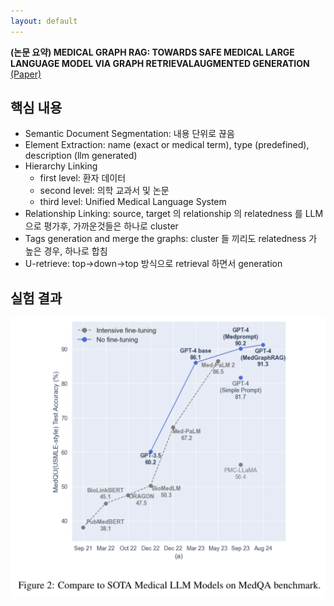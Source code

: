 ```yaml
---
layout: default
---
```


**(논문 요약) MEDICAL GRAPH RAG: TOWARDS SAFE MEDICAL LARGE LANGUAGE MODEL VIA GRAPH RETRIEVALAUGMENTED GENERATION** [(Paper)](https://arxiv.org/pdf/2408.04187)

## 핵심 내용
- Semantic Document Segmentation: 내용 단위로 끊음
- Element Extraction: name (exact or medical term), type (predefined), description (llm generated)
- Hierarchy Linking
   - first level: 환자 데이터
   - second level: 의학 교과서 및 논문
   - third level: Unified Medical Language System
- Relationship Linking: source, target 의 relationship 의 relatedness 를 LLM 으로 평가후, 가까운것들은 하나로 cluster
- Tags generation and merge the graphs: cluster 들 끼리도 relatedness 가 높은 경우, 하나로 합침
- U-retrieve: top->down->top 방식으로 retrieval 하면서 generation

## 실험 결과
<img src="./data/papers/medicalgraphrag/result.png" width="600" />
